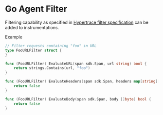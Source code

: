 # Go Agent Filter
Filtering capability as specified in [Hypertrace filter specification](https://github.com/hypertrace/specification/blob/main/agent/filtering.md) can be added to instrumentations.

Example
```go
// Filter requests containing "foo" in URL
type FooURLFilter struct {
}

func (FooURLFilter) EvaluateURL(span sdk.Span, url string) bool {
	return strings.Contains(url, "foo")
}

func (FooURLFilter) EvaluateHeaders(span sdk.Span, headers map[string][]string) bool {
	return false
}

func (FooURLFilter) EvaluateBody(span sdk.Span, body []byte) bool {
	return false
}
````